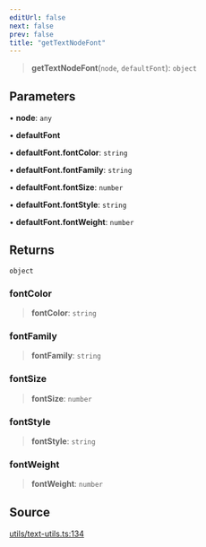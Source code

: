 ```yaml
---
editUrl: false
next: false
prev: false
title: "getTextNodeFont"
---
```


> **getTextNodeFont**(`node`, `defaultFont`): `object`

## Parameters

• **node**: `any`

• **defaultFont**

• **defaultFont.fontColor**: `string`

• **defaultFont.fontFamily**: `string`

• **defaultFont.fontSize**: `number`

• **defaultFont.fontStyle**: `string`

• **defaultFont.fontWeight**: `number`

## Returns

`object`

### fontColor

> **fontColor**: `string`

### fontFamily

> **fontFamily**: `string`

### fontSize

> **fontSize**: `number`

### fontStyle

> **fontStyle**: `string`

### fontWeight

> **fontWeight**: `number`

## Source

[utils/text-utils.ts:134](https://github.com/dakhetov/dgmjs/blob/main/packages/core/src/utils/text-utils.ts#L134)
